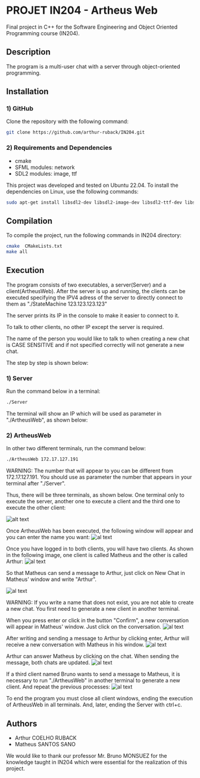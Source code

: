 # PROJET IN204 - Artheus Web
Final project in C++ for the Software Engineering and Object Oriented Programming course (IN204).

## Description
The program is a multi-user chat with a server through object-oriented programming.

## Installation

### 1) GitHub

Clone the repository with the following command:

```bash
git clone https://github.com/arthur-ruback/IN204.git
```

### 2) Requirements and Dependencies

- cmake
- SFML modules: network
- SDL2 modules: image, ttf

This project was developed and tested on Ubuntu 22.04. To install the dependencies on Linux, use the following commands:

```bash
sudo apt-get install libsdl2-dev libsdl2-image-dev libsdl2-ttf-dev libsfml-dev cmake make
```

## Compilation

To compile the project, run the following commands in IN204 directory:

```bash
cmake  CMakeLists.txt
make all
```

## Execution

The program consists of two executables, a server(Server) and a client(ArtheusWeb). After the server is up and running, the clients can be executed specifying the IPV4 adress of the server to directly connect to them as "./StateMachine 123.123.123.123"

The server prints its IP in the console to make it easier to connect to it.

To talk to other clients, no other IP except the server is required.

The name of the person you would like to talk to when creating a new chat is CASE SENSITIVE and if not specified correctly will not generate a new chat.

The step by step is shown below:

### 1) Server

Run the command below in a terminal:

```bash
./Server
```
The terminal will show an IP which will be used as parameter in "./ArtheusWeb", as shown below:

### 2) ArtheusWeb

In other two different terminals, run the command below:

```bash
./ArtheusWeb 172.17.127.191
```
WARNING: The number that will appear to you can be different from 172.17.127.191. You should use as parameter the number that appears in your terminal after "./Server".

Thus, there will be three terminals, as shown below. One terminal only to execute the server, another one to execute a client and the third one to execute the other client:

![alt text](imagesReadMe/terminalsREADME.png)

Once ArtheusWeb has been executed, the following window will appear and you can enter the name you want:
![al text](imagesReadMe/loginWindow.png)

Once you have logged in to both clients, you will have two clients. As shown in the following image, one client is called Matheus and the other is called Arthur:
![al text](imagesReadMe/chatsWindow.png)

So that Matheus can send a message to Arthur, just click on New Chat in Matheus' window and write "Arthur".

![al text](imagesReadMe/newChatWindow.png)

WARNING: If you write a name that does not exist, you are not able to create a new chat. You first need to generate a new client in another terminal.

When you press enter or click in the button "Confirm", a new conversation will appear in Matheus' window. Just click on the conversation.
![al text](imagesReadMe/chatWithArthur.png)

After writing and sending a message to Arthur by clicking enter, Arthur will receive a new conversation with Matheus in his window.
![al text](imagesReadMe/sendToArthur.png)

Arthur can answer Matheus by clicking on the chat. When sending the message, both chats are updated.
![al text](imagesReadMe/arthurResponse.png)

If a third client named Bruno wants to send a message to Matheus, it is necessary to run "./ArtheusWeb" in another terminal to generate a new client. And repeat the previous processes:
![al text](imagesReadMe/endingProgram.png)

To end the program you must close all client windows, ending the execution of ArtheusWeb in all terminals.
And, later, ending the Server with ctrl+c.

## Authors

- Arthur COELHO RUBACK
- Matheus SANTOS SANO

We would like to thank our professor Mr. Bruno MONSUEZ for the knowledge taught in IN204 which were essential for the realization of this project.